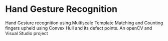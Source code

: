 # Hand Gesture Recognition

Hand Gesture recognition using Multiscale Template Matching and Counting fingers upheld using Convex Hull and its defect points.
An openCV and Visual Studio project